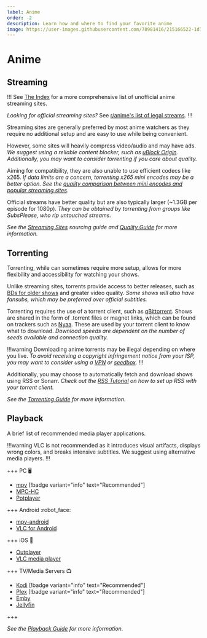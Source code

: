 ```yaml
---
label: Anime
order: -2
description: Learn how and where to find your favorite anime
image: https://user-images.githubusercontent.com/78981416/215166522-1d7358e8-bec2-4a54-a9ec-71deab646e56.gif
---
```


# Anime

## Streaming

!!!
See [The Index](https://theindex.moe) for a more comprehensive list of unofficial anime streaming sites.

*Looking for official streaming sites?* See [r/anime's list of legal streams](https://www.reddit.com/r/anime/wiki/legal_streams).
!!!

Streaming sites are generally preferred by most anime watchers as they require no additional setup and are easy to use while being convenient.

However, some sites will heavily compress video/audio and may have ads. *We suggest using a reliable content blocker, such as [uBlock Origin](https://ublockorigin.com). Additionally, you may want to consider torrenting if you care about quality.*

Aiming for compatibility, they are also unable to use efficient codecs like x265. *If data limits are a concern, torrenting x265 mini encodes may be a better option. See the [quality comparison between mini encodes and popular streaming sites](https://slow.pics/c/pjYaqdnr).*

Official streams have better quality but are also typically larger (~1.3GB per episode for 1080p). *They can be obtained by torrenting from groups like SubsPlease, who rip untouched streams.*

*See the [Streaming Sites](/sourcing/streaming/) sourcing guide and [Quality Guide](/guides/quality) for more information.*

## Torrenting

Torrenting, while can sometimes require more setup, allows for more flexibility and accessibility for watching your shows.

Unlike streaming sites, torrents provide access to better releases, such as [BDs for older shows](/guides/quality/#bd-vs-web) and greater video quality. *Some shows will also have fansubs, which may be preferred over official subtitles.*

Torrenting requires the use of a torrent client, such as [qBittorrent](https://www.qbittorrent.org/download). Shows are shared in the form of .torrent files or magnet links, which can be found on trackers such as [Nyaa](https://nyaa.si). These are used by your torrent client to know what to download. *Download speeds are dependent on the number of seeds available and connection quality.*

!!!warning
Downloading anime torrents may be illegal depending on where you live. *To avoid receiving a copyright infringement notice from your ISP, you may want to consider using a [VPN](/getting-started/torrenting#vpn) or [seedbox](/guides/torrenting#what-is-a-seedbox).*
!!!

Additionally, you may choose to automatically fetch and download shows using RSS or Sonarr. *Check out the [RSS Tutorial](/tutorials/rss) on how to set up RSS with your torrent client.*

*See the [Torrenting Guide](/guides/torrenting) for more information.*

## Playback

A brief list of recommended media player applications.

!!!warning
VLC is not recommended as it introduces visual artifacts, displays wrong colors, and breaks intensive subtitles. We suggest using alternative media players.
!!!

+++ PC :desktop_computer:

- [mpv](https://mpv.io/installation/) [!badge variant="info" text="Recommended"]
- [MPC-HC](https://github.com/clsid2/mpc-hc/releases)
- [Potplayer](https://potplayer.daum.net)

+++ Android :robot_face:

- [mpv-android](https://play.google.com/store/apps/details?id=is.xyz.mpv)
- [VLC for Android](https://play.google.com/store/apps/details?id=org.videolan.vlc)

+++ iOS :green_apple:

- [Outplayer](https://apps.apple.com/app/outplayer/id1449923287)
- [VLC media player](https://apps.apple.com/app/vlc-media-player/id650377962)

+++ TV/Media Servers :tv:

- [Kodi](https://kodi.tv) [!badge variant="info" text="Recommended"]
- [Plex](https://www.plex.tv) [!badge variant="info" text="Recommended"]
- [Emby](https://emby.media)
- [Jellyfin](https://jellyfin.org)

+++

*See the [Playback Guide](/guides/playback) for more information.*
